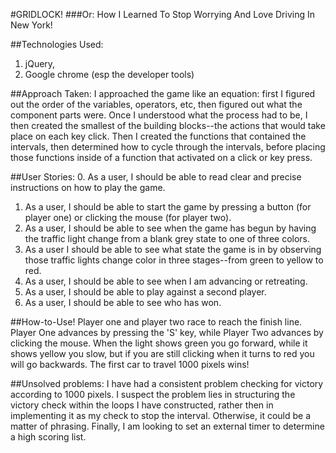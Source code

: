 #GRIDLOCK! 
###Or: How I Learned To Stop Worrying And Love Driving In New York!

##Technologies Used: 
1. jQuery, 
2. Google chrome (esp the developer tools)

##Approach Taken:
I approached the game like an equation: first I figured out the order of the variables, operators, etc, then figured out what the component parts were. Once I understood what the process had to be, I then created the smallest of the building blocks--the actions that would take place on each key click. Then I created the functions that contained the intervals, then determined how to cycle through the intervals, before placing those functions inside of a function that activated on a click or key press.

##User Stories:
0. As a user, I should be able to read clear and precise instructions on how to play the game. 
1. As a user, I should be able to start the game by pressing a button (for player one) or clicking the mouse (for player two).
2. As a user, I should be able to see when the game has begun by having the traffic light change from a blank grey state to one of three colors.
3. As a user I should be able to see what state the game is in by observing those traffic lights change color in three stages--from green to yellow to red.
5. As a user, I should be able to see when I am advancing or retreating.
6. As a user, I should be able to play against a second player.
7. As a user, I should be able to see who has won.


##How-to-Use!
Player one and player two race to reach the finish line. Player One advances by pressing the 'S' key, while Player Two advances by clicking the mouse. When the light shows green you go forward, while it shows yellow you slow, but if you are still clicking when it turns to red you will go backwards. The first car to travel 1000 pixels wins!

##Unsolved problems:
I have had a consistent problem checking for victory according to 1000 pixels. I suspect the problem lies in structuring the victory check within the loops I have constructed, rather then in implementing it as my check to stop the interval. Otherwise, it could be a matter of phrasing. Finally, I am looking to set an external timer to determine a high scoring list. 
